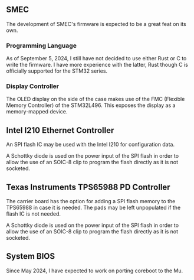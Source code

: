 

## SMEC
The development of SMEC's firmware is expected to be a great feat on its own.

### Programming Language
As of September 5, 2024, I still have not decided to use either Rust or C to write the firmware. I have more experience with the latter, Rust though C is officially supported for the STM32 series.

### Display Controller
The OLED display on the side of the case makes use of the FMC (Flexible Memory Controller) of the STM32L496. This exposes the display as a memory-mapped device. 

## Intel I210 Ethernet Controller
An SPI flash IC may be used with the Intel I210 for configuration data.

A Schottky diode is used on the power input of the SPI flash in order to allow the use of an SOIC-8 clip to program the flash directly as it is not socketed. 

## Texas Instruments TPS65988 PD Controller
The carrier board has the option for adding a SPI flash memory to the TPS65988 in case it is needed. The pads may be left unpopulated if the flash IC is not needed.

A Schottky diode is used on the power input of the SPI flash in order to allow the use of an SOIC-8 clip to program the flash directly as it is not socketed. 

## System BIOS
Since May 2024, I have expected to work on porting coreboot to the Mu.
